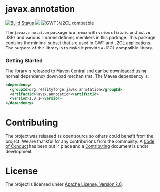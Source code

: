# javax.annotation

[![Build Status](https://api.travis-ci.com/realityforge/javax.annotation.svg?branch=master)](http://travis-ci.org/realityforge/javax.annotation)
[<img src="https://img.shields.io/maven-central/v/org.realityforge.javax.annotation/javax.annotation.svg?label=latest%20release"/>](http://search.maven.org/#search%7Cga%7C1%7Cg%3A%22org.realityforge.javax.annotation%22%20a%3A%22javax.annotation%22)
![GWT3/J2CL compatible](https://img.shields.io/badge/GWT3/J2CL-compatible-brightgreen.svg)

The `javax.annotation` package is a mess with various historic and active JSRs and various libraries defining
members in this package. This package contains the minimal subset that are used in GWT and J2CL applications.
The purpose of this library is to make it provide a J2CL compatible library.

### Getting Started

The library is released to Maven Central and can be downloaded using normal dependency download mechanisms.
The Maven dependency is:

```xml
<dependency>
  <groupId>org.realityforge.javax.annotation</groupId>
  <artifactId>javax.annotation</artifactId>
  <version>1.0.1</version>
</dependency>
```

# Contributing

The project was released as open source so others could benefit from the project. We are thankful for any
contributions from the community. A [Code of Conduct](CODE_OF_CONDUCT.md) has been put in place and
a [Contributing](CONTRIBUTING.md) document is under development.

# License

The project is licensed under [Apache License, Version 2.0](LICENSE).
